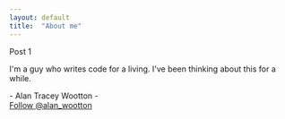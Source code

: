 ```yaml
---
layout: default
title:  "About me"
---
```

Post 1

I'm a guy who writes code for a living. I've been thinking about this for a while. 

<div id = "atwheader" >
- Alan Tracey Wootton -
</div>
<a href="https://twitter.com/alan_wootton?ref_src=twsrc%5Etfw" class="twitter-follow-button" data-show-count="false">Follow @alan_wootton</a><script async src="https://platform.twitter.com/widgets.js" charset="utf-8"></script>

<div id="commento"></div>
<script src="https://cdn.commento.io/js/commento.js"></script>
